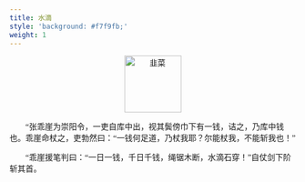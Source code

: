```yaml
---
title: 水滴
style: 'background: #f7f9fb;'
weight: 1
---
```


<div class="embed-right">
<center>
<a href="https://github.com/pzhaonet">
  <img src="https://gitee.com/shao818/Figure/raw/master/20210530190416.png" width="100" alt="韭菜" />
</a>
</center>
</div>

<font face="思源宋体 CN" >　　“张乖崖为崇阳令，一吏自库中出，视其鬓傍巾下有一钱，诘之，乃库中钱也。乖崖命杖之，吏勃然曰：“一钱何足道，乃杖我耶？尔能杖我，不能斩我也！”

　　“乖崖援笔判曰：“一日一钱，千日千钱，绳锯木断，水滴石穿！”自仗剑下阶斩其首。</font>

